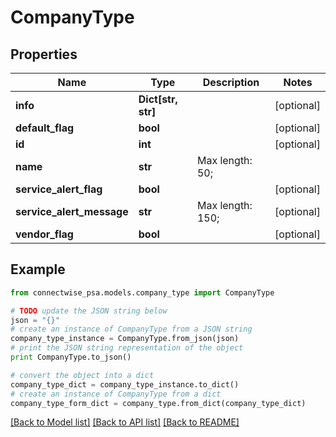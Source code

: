 # CompanyType


## Properties
Name | Type | Description | Notes
------------ | ------------- | ------------- | -------------
**info** | **Dict[str, str]** |  | [optional] 
**default_flag** | **bool** |  | [optional] 
**id** | **int** |  | [optional] 
**name** | **str** |  Max length: 50; | 
**service_alert_flag** | **bool** |  | [optional] 
**service_alert_message** | **str** |  Max length: 150; | [optional] 
**vendor_flag** | **bool** |  | [optional] 

## Example

```python
from connectwise_psa.models.company_type import CompanyType

# TODO update the JSON string below
json = "{}"
# create an instance of CompanyType from a JSON string
company_type_instance = CompanyType.from_json(json)
# print the JSON string representation of the object
print CompanyType.to_json()

# convert the object into a dict
company_type_dict = company_type_instance.to_dict()
# create an instance of CompanyType from a dict
company_type_form_dict = company_type.from_dict(company_type_dict)
```
[[Back to Model list]](../README.md#documentation-for-models) [[Back to API list]](../README.md#documentation-for-api-endpoints) [[Back to README]](../README.md)


